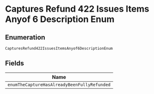
# Captures Refund 422 Issues Items Anyof 6 Description Enum

## Enumeration

`CapturesRefund422IssuesItemsAnyof6DescriptionEnum`

## Fields

| Name |
|  --- |
| `enumTheCaptureHasAlreadyBeenFullyRefunded` |

